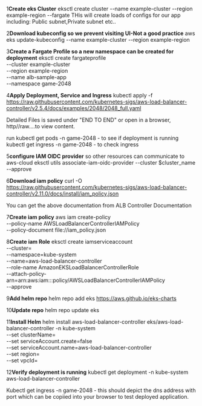 1**Create eks Cluster**
eksctl create cluster --name example-cluster --region example-region --fargate
 THis will create loads of configs for our app including: Public subnet,Private subnet etc..

2**Download kubeconfig so we prevent visiting UI-Not a good practice**
 aws eks update-kubeconfig --name example-cluster --region example-region

3**Create a Fargate Profile so a new namespace can be created for deployment**
eksctl create fargateprofile \
    --cluster example-cluster \
    --region example-region \
    --name alb-sample-app \
    --namespace game-2048

4**Apply Deployment, Service and Ingress**
kubectl apply -f https://raw.githubusercontent.com/kubernetes-sigs/aws-load-balancer-controller/v2.5.4/docs/examples/2048/2048_full.yaml

Detailed Files is saved under "END TO END" or open in a browser, http//raw....to view content.

run kubectl get pods -n game-2048 - to see if deployment is running
    kubectl get ingress -n game-2048 - to check ingress


5**configure IAM OIDC provider** so other resources can communicate to aws-cloud
eksctl utils associate-iam-oidc-provider --cluster $cluster_name --approve


6**Download iam policy**
curl -O https://raw.githubusercontent.com/kubernetes-sigs/aws-load-balancer-controller/v2.11.0/docs/install/iam_policy.json

You can get the above documentation from ALB Controller Documentation

7**Create iam policy**
aws iam create-policy \
    --policy-name AWSLoadBalancerControllerIAMPolicy \
    --policy-document file://iam_policy.json

8**Create iam Role**
eksctl create iamserviceaccount \
  --cluster=<your-cluster-name> \
  --namespace=kube-system \
  --name=aws-load-balancer-controller \
  --role-name AmazonEKSLoadBalancerControllerRole \
  --attach-policy-arn=arn:aws:iam::<your-aws-account-id>:policy/AWSLoadBalancerControllerIAMPolicy \
  --approve


9**Add helm repo**
helm repo add eks https://aws.github.io/eks-charts


10**Update repo**
helm repo update eks

11**Install Helm**
helm install aws-load-balancer-controller eks/aws-load-balancer-controller -n kube-system \
  --set clusterName=<your-cluster-name> \
  --set serviceAccount.create=false \
  --set serviceAccount.name=aws-load-balancer-controller \
  --set region=<your-region> \
  --set vpcId=<your-vpc-id>


12**Verify deployment is running**
kubectl get deployment -n kube-system aws-load-balancer-controller

Kubectl get ingress -n game-2048 - this should depict the dns address with port which can be copiied into your browser to test deployed application.
